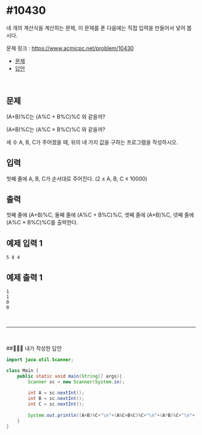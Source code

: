 # #10430

네 개의 계산식을 계산하는 문제, 이 문제를 푼 다음에는 직접 입력을 만들어서 넣어 봅시다.

문제 링크 : https://www.acmicpc.net/problem/10430

- [문제](#quiz)
- [답안](#answer)

<br>

## <a name="quiz"></a>문제

(A+B)%C는 (A%C + B%C)%C 와 같을까?

(A×B)%C는 (A%C × B%C)%C 와 같을까?

세 수 A, B, C가 주어졌을 때, 위의 네 가지 값을 구하는 프로그램을 작성하시오.

## 입력

첫째 줄에 A, B, C가 순서대로 주어진다. (2 ≤ A, B, C ≤ 10000)

## 출력

첫째 줄에 (A+B)%C, 둘째 줄에 (A%C + B%C)%C, 셋째 줄에 (A×B)%C, 넷째 줄에 (A%C × B%C)%C를 출력한다.

## 예제 입력 1

```
5 8 4
```

## 예제 출력 1

```
1
1
0
0
```

<br>

---

<br>

##<a name="answer"></a>🙆🏻‍♂️ 내가 작성한 답안

````java
import java.util.Scanner;

class Main {
    public static void main(String[] args){
        Scanner sc = new Scanner(System.in);
        
        int A = sc.nextInt();
        int B = sc.nextInt();
        int C = sc.nextInt();
        
        System.out.println((A+B)%C+"\n"+(A%C+B%C)%C+"\n"+(A*B)%C+"\n"+(A%C*B%C)%C);
    }
}
````

<br>

<br>